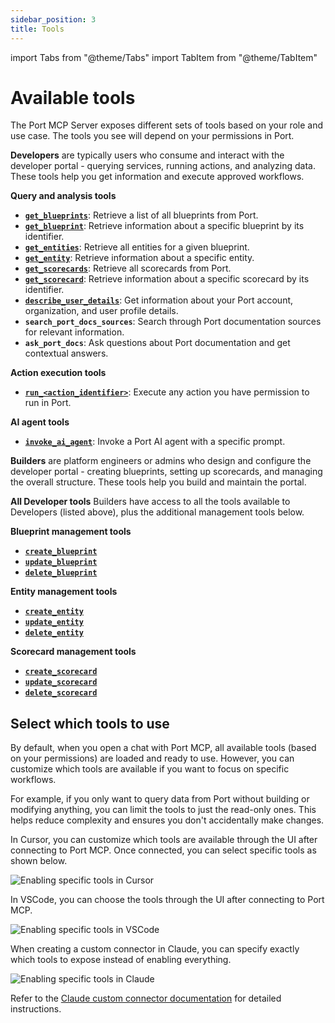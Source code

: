 ```yaml
---
sidebar_position: 3
title: Tools
---
```


import Tabs from "@theme/Tabs"
import TabItem from "@theme/TabItem"

# Available tools

The Port MCP Server exposes different sets of tools based on your role and use case. The tools you see will depend on your permissions in Port.

<Tabs groupId="user-role" queryString>
<TabItem value="developer" label="Developer">

**Developers** are typically users who consume and interact with the developer portal - querying services, running actions, and analyzing data. These tools help you get information and execute approved workflows.

**Query and analysis tools**
- **[`get_blueprints`](/api-reference/get-all-blueprints)**: Retrieve a list of all blueprints from Port.
- **[`get_blueprint`](/api-reference/get-a-blueprint)**: Retrieve information about a specific blueprint by its identifier.
- **[`get_entities`](/api-reference/get-all-entities-of-a-blueprint)**: Retrieve all entities for a given blueprint.
- **[`get_entity`](/api-reference/get-an-entity)**: Retrieve information about a specific entity.
- **[`get_scorecards`](/api-reference/get-all-scorecards)**: Retrieve all scorecards from Port.
- **[`get_scorecard`](/api-reference/get-a-scorecard)**: Retrieve information about a specific scorecard by its identifier.
- **[`describe_user_details`](/api-reference/get-organization-details)**: Get information about your Port account, organization, and user profile details.
- **`search_port_docs_sources`**: Search through Port documentation sources for relevant information.
- **`ask_port_docs`**: Ask questions about Port documentation and get contextual answers.

**Action execution tools**
- **[`run_<action_identifier>`](/api-reference/execute-a-self-service-action)**: Execute any action you have permission to run in Port.

**AI agent tools**
- **[`invoke_ai_agent`](/api-reference/invoke-an-agent)**: Invoke a Port AI agent with a specific prompt.

</TabItem>
<TabItem value="builder" label="Builder">

**Builders** are platform engineers or admins who design and configure the developer portal - creating blueprints, setting up scorecards, and managing the overall structure. These tools help you build and maintain the portal.

**All Developer tools**
Builders have access to all the tools available to Developers (listed above), plus the additional management tools below.

**Blueprint management tools**
- **[`create_blueprint`](/api-reference/create-a-blueprint)**
- **[`update_blueprint`](/api-reference/update-a-blueprint)**
- **[`delete_blueprint`](/api-reference/delete-a-blueprint)**

**Entity management tools**
- **[`create_entity`](/api-reference/create-an-entity)**
- **[`update_entity`](/api-reference/update-an-entity)**
- **[`delete_entity`](/api-reference/delete-an-entity)**

**Scorecard management tools**
- **[`create_scorecard`](/api-reference/create-a-scorecard)**
- **[`update_scorecard`](/api-reference/change-scorecards)**
- **[`delete_scorecard`](/api-reference/delete-a-scorecard)**

</TabItem>
</Tabs>

## Select which tools to use

By default, when you open a chat with Port MCP, all available tools (based on your permissions) are loaded and ready to use. However, you can customize which tools are available if you want to focus on specific workflows.

For example, if you only want to query data from Port without building or modifying anything, you can limit the tools to just the read-only ones. This helps reduce complexity and ensures you don't accidentally make changes.

<Tabs groupId="tool-selection" queryString>
<TabItem value="cursor" label="Cursor">

In Cursor, you can customize which tools are available through the UI after connecting to Port MCP. Once connected, you can select specific tools as shown below.

![Enabling specific tools in Cursor](/img/ai-agents/MCPCursorEnableTools.png)

</TabItem>
<TabItem value="vscode" label="VSCode">

In VSCode, you can choose the tools through the UI after connecting to Port MCP.

![Enabling specific tools in VSCode](/img/ai-agents/MCPVSCodeEnableTools.png)

</TabItem>
<TabItem value="claude" label="Claude">

When creating a custom connector in Claude, you can specify exactly which tools to expose instead of enabling everything.

![Enabling specific tools in Claude](/img/ai-agents/MCPClaudeEnableTools.png)

Refer to the [Claude custom connector documentation](https://support.anthropic.com/en/articles/11175166-getting-started-with-custom-connectors-using-remote-mcp) for detailed instructions.

</TabItem>
</Tabs>
